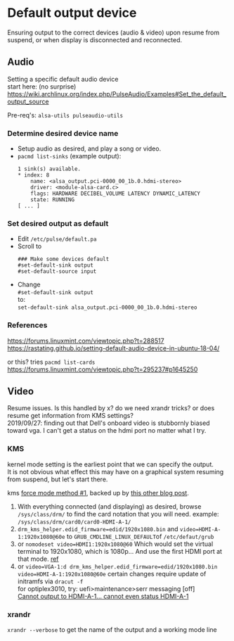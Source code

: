 # Default output device
Ensuring output to the correct devices (audio & video) upon resume from suspend, or when display is disconnected and reconnected.

## Audio
Setting a specific default audio device  
start here: (no surprise)  https://wiki.archlinux.org/index.php/PulseAudio/Examples#Set_the_default_output_source

Pre-req's: `alsa-utils pulseaudio-utils`

### Determine desired device name
- Setup audio as desired, and play a song or video.
- `pacmd list-sinks` (example output):
    ```
    1 sink(s) available.
    * index: 8
        name: <alsa_output.pci-0000_00_1b.0.hdmi-stereo>
        driver: <module-alsa-card.c>
        flags: HARDWARE DECIBEL_VOLUME LATENCY DYNAMIC_LATENCY
        state: RUNNING
    [ ... ]
    ```
### Set desired output as default
- Edit `/etc/pulse/default.pa`  
- Scroll to  
  ```
  ### Make some devices default
  #set-default-sink output
  #set-default-source input  
  ```
- Change  
  `#set-default-sink output`  
  to:  
  `set-default-sink alsa_output.pci-0000_00_1b.0.hdmi-stereo`

### References
https://forums.linuxmint.com/viewtopic.php?t=288517  
https://rastating.github.io/setting-default-audio-device-in-ubuntu-18-04/  

or this? tries `pacmd list-cards`  
https://forums.linuxmint.com/viewtopic.php?t=295237#p1645250 

## Video
Resume issues. Is this handled by x? do we need xrandr tricks? or does resume get information from KMS settings?  
2019/09/27: finding out that Dell's onboard video is stubbornly biased toward vga. I can't get a status on the hdmi port no matter what I try.  

### KMS
kernel mode setting is the earliest point that we can specify the output.  
It is not obvious what effect this may have on a graphical system resuming from suspend, but let's start there.  

kms [force mode method #1](https://wiki.archlinux.org/index.php/Kernel_mode_setting#Forcing_modes_and_EDID), backed up by [this other blog post](http://blog.fraggod.net/2017/10/11/force-enable-hdmi-to-specific-mode-in-linux-framebuffer-console.html).  
1. With everything connected (and displaying) as desired, browse `/sys/class/drm/` to find the card notation that you will need. example: `/sys/class/drm/card0/card0-HDMI-A-1/`  
2. `drm_kms_helper.edid_firmware=edid/1920x1080.bin` and `video=HDMI-A-1:1920x1080@60e` to `GRUB_CMDLINE_LINUX_DEFAULT`of `/etc/defaut/grub`
3. or `nomodeset video=HDMI1:1920x1080@60` Which would set the virtual terminal to 1920x1080, which is 1080p... And use the first HDMI port at that mode. [ ref ](https://ubuntuforums.org/showthread.php?t=2294043&p=13353935#post13353935)
4. or `video=VGA-1:d drm_kms_helper.edid_firmware=edid/1920x1080.bin video=HDMI-A-1:1920x1080@60e` 
certain changes require update of initramfs via `dracut -f`  
for optiplex3010, try: uefi>maintenance>serr messaging [off]  
[Cannot output to HDMI-A-1... cannot even status HDMI-A-1](https://forums.opensuse.org/showthread.php/537671-Cannot-output-to-HDMI-A-1-cannot-even-status-HDMI-A-1)

### xrandr
`xrandr --verbose` to get the name of the output and a working mode line

 
